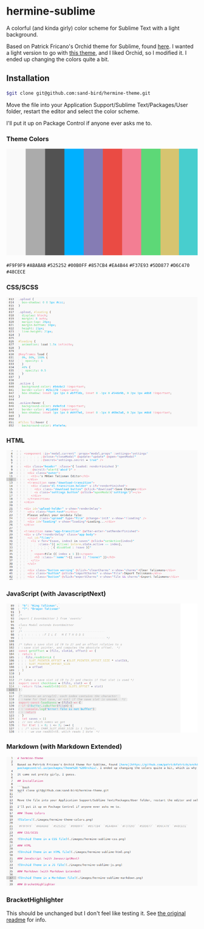 # hermine-sublime

A colorful (and kinda girly) color scheme for Sublime Text with a light background.

Based on Patrick Fricano's Orchid theme for Sublime, found [here](https://github.com/patrickfatrick/orchid-theme-sublime). I wanted a light version to go with [this theme](https://packagecontrol.io/packages/Theme%20-%20Orchis), and I liked Orchid, so I modified it. I ended up changing the colors quite a bit.

## Installation

```bash
$git clone git@github.com:sand-bird/hermine-theme.git
```

Move the file into your Application Support/Sublime Text/Packages/User folder, restart the editor and select the color scheme.

I'll put it up on Package Control if anyone ever asks me to.

### Theme Colors

![Colors](./images/hermine-theme-colors.png)

`#F9F9F9` `#ABABAB` `#525252` `#00B0FF` `#857CB4` `#EA4B44` `#F37E93` `#5DD877` `#D6C470` `#48CECE`

### CSS/SCSS 

![Orchid Theme in a CSS file](./images/hermine-sublime-css.png)

### HTML

![Orchid Theme in an HTML file](./images/hermine-sublime-html.png)

### JavaScript (with JavascriptNext)

![Orchid Theme in a JS file](./images/hermine-sublime-js.png)

### Markdown (with Markdown Extended)

![Orchid Theme in a Markdown file](./images/hermine-sublime-markdown.png)

### BracketHighlighter

This should be unchanged but I don't feel like testing it. See [the original readme](https://github.com/patrickfatrick/orchid-theme-sublime/README.md) for info.

